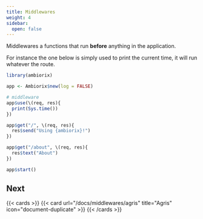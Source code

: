 ```yaml
---
title: Middlewares
weight: 4
sidebar:
  open: false
---
```


Middlewares a functions that run __before__ anything in the application.

For instance the one below is simply used to print the current time,
it will run whatever the route.

```r
library(ambiorix)

app <- Ambiorix$new(log = FALSE)

# middleware
app$use(\(req, res){
  print(Sys.time())
})

app$get("/", \(req, res){
  res$send("Using {ambiorix}!")
})

app$get("/about", \(req, res){
  res$text("About")
})

app$start()
```

## Next

{{< cards >}}
  {{< card url="/docs/middlewares/agris" title="Agris" icon="document-duplicate" >}}
{{< /cards >}}
